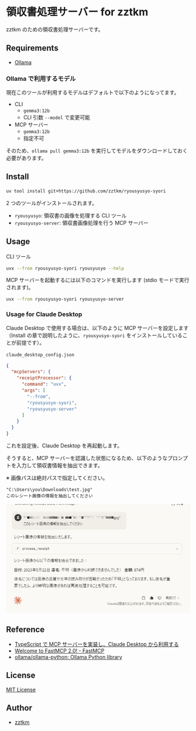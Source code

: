 # 領収書処理サーバー for zztkm

zztkm のための領収書処理サーバーです。

## Requirements

- [Ollama](https://ollama.com/)

### Ollama で利用するモデル

現在このツールが利用するモデルはデフォルトで以下のようになってます。

- CLI
  - `gemma3:12b`
  - CLI 引数 `--model` で変更可能
- MCP サーバー
  - `gemma3:12b`
  - 指定不可

そのため、`ollama pull gemma3:12b` を実行してモデルをダウンロードしておく必要があります。

## Install

```bash
uv tool install git+https://github.com/zztkm/ryousyusyo-syori
```

2 つのツールがインストールされます。

- `ryousyusyo`: 領収書の画像を処理する CLI ツール
- `ryousyusyo-server`: 領収書画像処理を行う MCP サーバー

## Usage

CLI ツール
```bash
uvx --from ryousyusyo-syori ryousyusyo --help
```

MCP サーバーを起動するには以下のコマンドを実行します (stdio モードで実行されます)。
```bash
uvx --from ryousyusyo-syori ryousyusyo-server
```

### Usage for Claude Desktop

Claude Desktop で使用する場合は、以下のように MCP サーバーを設定します（Install の章で説明したように、`ryousyusyo-syori` をインストールしていることが前提です）。

`claude_desktop_config.json`

```json
{
  "mcpServers": {
    "receiptProcessor": {
      "command": "uvx",
      "args": [
        "--from",
        "ryousyusyo-syori",
        "ryousyusyo-server"
      ]
    }
  }
}
```

これを設定後、Claude Desktop を再起動します。

そうすると、MCP サーバーを認識した状態になるため、以下のようなプロンプトを入力して領収書情報を抽出できます。

※ 画像パスは絶対パスで指定してください。

```txt
"C:\Users\you\Downloads\test.jpg"
このレシート画像の情報を抽出してください
```

![mcp usage example](mcp-usage.png)

## Reference

- [TypeScript で MCP サーバーを実装し、Claude Desktop から利用する](https://azukiazusa.dev/blog/typescript-mcp-server)
- [Welcome to FastMCP 2.0! - FastMCP](https://gofastmcp.com/getting-started/welcome)
- [ollama/ollama-python: Ollama Python library](https://github.com/ollama/ollama-python)

## License

[MIT License](LICENSE)

## Author

- [zztkm](github.com/zztkm)
